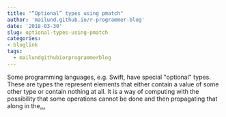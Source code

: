```yaml
---
title: "“Optional” types using pmatch"
author: 'mailund.github.io/r-programmer-blog'
date: '2018-03-30'
slug: optional-types-using-pmatch
categories:
- bloglink
tags:
  - mailundgithubiorprogrammerblog
---
```


Some programming languages, e.g. Swift, have special "optional" types. These are types the represent elements that either contain a value of some other type or contain nothing at all. It is a way of computing with the possibility that some operations cannot be done and then propagating that along in the[... <i class="fas fa-external-link-alt"></i>](https://mailund.github.io/r-programmer-blog/2018/03/30/optional-types-using-pmatch/)

